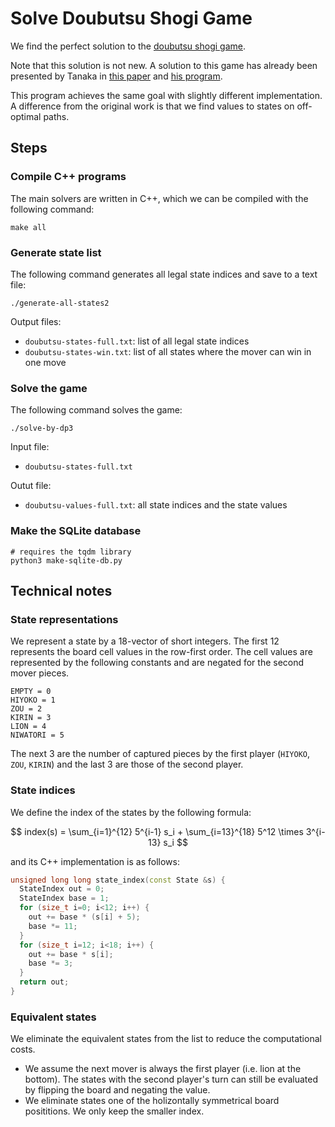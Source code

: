 Solve Doubutsu Shogi Game
=========================

We find the perfect solution to the [doubutsu shogi game](https://en.wikipedia.org/wiki/D%C5%8Dbutsu_sh%C5%8Dgi).

Note that this solution is not new. A solution to this game has already been presented by Tanaka in [this paper](https://www.tanaka.ecc.u-tokyo.ac.jp/ktanaka/dobutsushogi/animal-private.pdf) and [his program](https://www.tanaka.ecc.u-tokyo.ac.jp/ktanaka/dobutsushogi/).

This program achieves the same goal with slightly different implementation. 
A difference from the original work is that we find values to states on off-optimal paths.


## Steps


### Compile C++ programs

The main solvers are written in C++, which we can be compiled with the following command:

```shell
make all
```

### Generate state list

The following command generates all legal state indices and save to a text file:


```shell
./generate-all-states2
```

Output files:
- `doubutsu-states-full.txt`: list of all legal state indices
- `doubutsu-states-win.txt`: list of all states where the mover can win in one move

### Solve the game

The following command solves the game:

```shell
./solve-by-dp3
```

Input file:
- `doubutsu-states-full.txt`

Outut file:
- `doubutsu-values-full.txt`: all state indices and the state values

### Make the SQLite database

```shell
# requires the tqdm library
python3 make-sqlite-db.py
```

## Technical notes

### State representations

We represent a state by a 18-vector of short integers.
The first 12 represents the board cell values in the row-first order.
The cell values are represented by the following constants and are negated for the second mover pieces.

```
EMPTY = 0
HIYOKO = 1
ZOU = 2
KIRIN = 3
LION = 4
NIWATORI = 5
```

The next 3 are the number of captured pieces by the first player (`HIYOKO`, `ZOU`, `KIRIN`) and the last 3 are those of the second player.

### State indices

We define the index of the states by the following formula:

$$
index(s) = \sum_{i=1}^{12} 5^{i-1} s_i + \sum_{i=13}^{18} 5^12 \times 3^{i-13} s_i
$$

and its C++ implementation is as follows:
```cpp
unsigned long long state_index(const State &s) {
  StateIndex out = 0;
  StateIndex base = 1; 
  for (size_t i=0; i<12; i++) {
    out += base * (s[i] + 5);
    base *= 11;
  }
  for (size_t i=12; i<18; i++) {
    out += base * s[i];
    base *= 3;
  }
  return out;
}
```

### Equivalent states

We eliminate the equivalent states from the list to reduce the computational costs.

- We assume the next mover is always the first player (i.e. lion at the bottom). The states with the second player's turn can still be evaluated by flipping the board and negating the value. 
- We eliminate states one of the holizontally symmetrical board posititions. We only keep the smaller index.